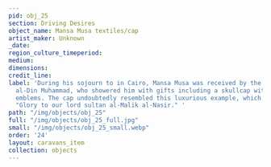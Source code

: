 ```yaml
---
pid: obj_25
section: Driving Desires
object_name: Mansa Musa textiles/cap
artist_maker: Unknown
_date:
region_culture_timeperiod:
medium:
dimensions:
credit_line:
label: 'During his sojourn to in Cairo, Mansa Musa was received by the sultan al-Nasir
  al-Din Muhammad, who showered him with gifts including a skullcap with caliphal
  emblems. The cap undoubtedly resembled this luxurious example, which is inscribed
  "Glory to our lord sultan al-Malik al-Nasir." '
path: "/img/objects/obj_25"
full: "/img/objects/obj_25_full.jpg"
small: "/img/objects/obj_25_small.webp"
order: '24'
layout: caravans_item
collection: objects
---
```

